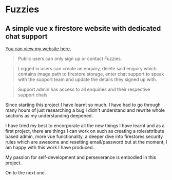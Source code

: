 # Fuzzies

## A simple vue x firestore website with dedicated chat support

[You can view my website here.](https://practice-7531a.firebaseapp.com/)

> Public users can only sign up or contact Fuzzies.

> Logged in users can create an enquiry, delete said enquiry which contains image path to firestore storage, enter chat support to speak with the support team and update the details they signed up with.

> Support admin has access to all enquiries and their respective support chats

Since starting this project I have learnt so much. I have had to go through many hours of just researching a bug I didn't understand and rewrite whole sections as my understanding deepened.

I have tried my best to encorporate all the new things I have learnt and as a first project, there are things I can work on such as creating a role/attribute based admin, more vue functionality, a deeper dive into firestores security rules which are awesome and resetting email/password but at the moment, I am happy with this work I have produced.

My passion for self-development and perseverance is embodied in this project.

On to the next one.
